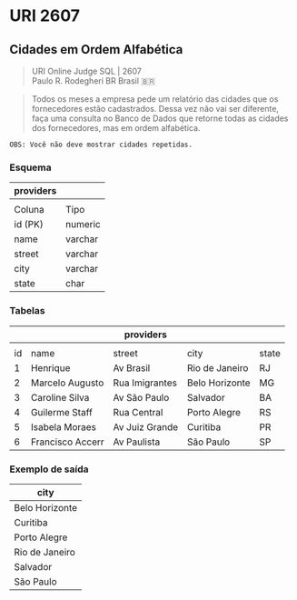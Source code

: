 # URI 2607

## Cidades em Ordem Alfabética

>URI Online Judge SQL | 2607  
>Paulo R. Rodegheri BR Brasil :brazil:  

>Todos os meses a empresa pede um relatório das cidades que os fornecedores estão cadastrados. Dessa vez não vai ser diferente, faça uma consulta no Banco de Dados que retorne todas as cidades dos fornecedores, mas em ordem alfabética.  

```"
OBS: Você não deve mostrar cidades repetidas.  
```

### Esquema

| providers |         |
| --------- | ------- |
|           |         |
| Coluna    | Tipo    |
| id (PK)   | numeric |
| name      | varchar |
| street    | varchar |
| city      | varchar |
| state     | char    |

### Tabelas

|     |                  | providers      |                |       |
| --- | ---------------- | -------------- | -------------- | ----- |
|     |                  |                |                |       |
| id  | name             | street         | city           | state |
| 1   | Henrique         | Av Brasil      | Rio de Janeiro | RJ    |
| 2   | Marcelo Augusto  | Rua Imigrantes | Belo Horizonte | MG    |
| 3   | Caroline Silva   | Av São Paulo   | Salvador       | BA    |
| 4   | Guilerme Staff   | Rua Central    | Porto Alegre   | RS    |
| 5   | Isabela Moraes   | Av Juiz Grande | Curitiba       | PR    |
| 6   | Francisco Accerr | Av Paulista    | São Paulo      | SP    |

### Exemplo de saída

| city           |
| -------------- |
| Belo Horizonte |
| Curitiba       |
| Porto Alegre   |
| Rio de Janeiro |
| Salvador       |
| São Paulo      |
